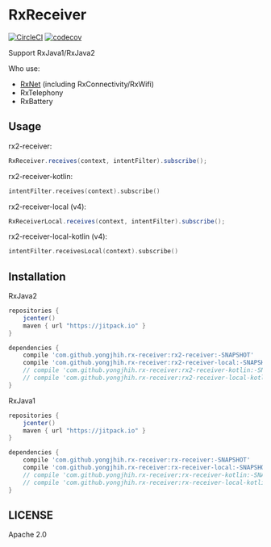# RxReceiver

[![CircleCI](https://circleci.com/gh/yongjhih/rx-receiver.svg?style=shield)](https://circleci.com/gh/yongjhih/rx-receiver)
[![codecov](https://codecov.io/gh/yongjhih/rx-receiver/branch/master/graph/badge.svg)](https://codecov.io/gh/yongjhih/rx-receiver)

Support RxJava1/RxJava2

Who use:

* [RxNet](https://github.com/yongjhih/rx-net) (including RxConnectivity/RxWifi)
* RxTelephony
* RxBattery

## Usage

rx2-receiver:

```java
RxReceiver.receives(context, intentFilter).subscribe();
```

rx2-receiver-kotlin:

```kt
intentFilter.receives(context).subscribe()
```

rx2-receiver-local (v4):

```java
RxReceiverLocal.receives(context, intentFilter).subscribe();
```

rx2-receiver-local-kotlin (v4):

```kt
intentFilter.receivesLocal(context).subscribe()
```

## Installation

RxJava2

```gradle
repositories {
    jcenter()
    maven { url "https://jitpack.io" }
}

dependencies {
    compile 'com.github.yongjhih.rx-receiver:rx2-receiver:-SNAPSHOT'
    compile 'com.github.yongjhih.rx-receiver:rx2-receiver-local:-SNAPSHOT'
    // compile 'com.github.yongjhih.rx-receiver:rx2-receiver-kotlin:-SNAPSHOT' // optional
    // compile 'com.github.yongjhih.rx-receiver:rx2-receiver-local-kotlin:-SNAPSHOT' // optional
}
```

RxJava1

```gradle
repositories {
    jcenter()
    maven { url "https://jitpack.io" }
}

dependencies {
    compile 'com.github.yongjhih.rx-receiver:rx-receiver:-SNAPSHOT'
    compile 'com.github.yongjhih.rx-receiver:rx-receiver-local:-SNAPSHOT'
    // compile 'com.github.yongjhih.rx-receiver:rx-receiver-kotlin:-SNAPSHOT' // optional
    // compile 'com.github.yongjhih.rx-receiver:rx-receiver-local-kotlin:-SNAPSHOT' // optional
}
```

## LICENSE

Apache 2.0
